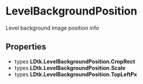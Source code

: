 # LevelBackgroundPosition

  
Level background image position info  


## Properties

- types **LDtk.LevelBackgroundPosition.CropRect**
- types **LDtk.LevelBackgroundPosition.Scale**
- types **LDtk.LevelBackgroundPosition.TopLeftPx**

